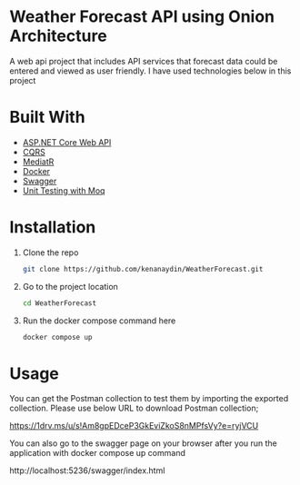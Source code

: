 # Weather Forecast API using Onion Architecture 

A web api project that includes API services that forecast data could be entered and viewed as user friendly.
I have used technologies below in this project

# Built With

* [ASP.NET Core Web API](https://docs.microsoft.com/tr-tr/aspnet/core/web-api/?view=aspnetcore-5.0)
* [CQRS](https://martinfowler.com/bliki/CQRS.html#:~:text=CQRS%20stands%20for%20Command%20Query,you%20use%20to%20read%20information.)
* [MediatR](https://codeopinion.com/why-use-mediatr-3-reasons-why-and-1-reason-not/)
* [Docker](https://www.docker.com/)
* [Swagger](https://swagger.io/)
* [Unit Testing with Moq](https://softchris.github.io/pages/dotnet-moq.html#references)

# Installation

1. Clone the repo
   ```sh
   git clone https://github.com/kenanaydin/WeatherForecast.git
   ```
2. Go to the project location
   ```sh
   cd WeatherForecast
   ```
3. Run the docker compose command here
   ```sh
   docker compose up
   ```

# Usage

  You can get the Postman collection to test them by importing the exported collection. Please use below URL to download Postman collection; 

  https://1drv.ms/u/s!Am8gpEDceP3GkEviZkoS8nMPfsVy?e=ryjVCU

  You can also go to the swagger page on your browser after you run the application with docker compose up command

  http://localhost:5236/swagger/index.html
